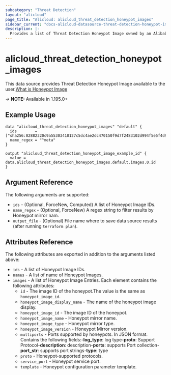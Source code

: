 ```yaml
---
subcategory: "Threat Detection"
layout: "alicloud"
page_title: "Alicloud: alicloud_threat_detection_honeypot_images"
sidebar_current: "docs-alicloud-datasource-threat-detection-honeypot-images"
description: |-
  Provides a list of Threat Detection Honeypot Image owned by an Alibaba Cloud account.
---
```


# alicloud_threat_detection_honeypot_images

This data source provides Threat Detection Honeypot Image available to the user.[What is Honeypot Image](https://www.alibabacloud.com/help/en/security-center/developer-reference/api-sas-2018-12-03-listavailablehoneypot)

-> **NOTE:** Available in 1.195.0+

## Example Usage

```
data "alicloud_threat_detection_honeypot_images" "default" {
  ids        = ["sha256:02882320c9a55303410127c5dc4ae2dc470150f9d7f2483102d994f5e5f4d9df"]
  name_regex = "^meta"
}

output "alicloud_threat_detection_honeypot_image_example_id" {
  value = data.alicloud_threat_detection_honeypot_images.default.images.0.id
}
```

## Argument Reference

The following arguments are supported:
* `ids` - (Optional, ForceNew, Computed) A list of Honeypot Image IDs.
* `name_regex` - (Optional, ForceNew) A regex string to filter results by Honeypot mirror nam.
* `output_file` - (Optional) File name where to save data source results (after running `terraform plan`).


## Attributes Reference

The following attributes are exported in addition to the arguments listed above:
* `ids` - A list of Honeypot Image IDs.
* `names` - A list of name of Honeypot Images.
* `images` - A list of Honeypot Image Entries. Each element contains the following attributes:
    * `id` - The image ID of the honeypot.The value is the same as `honeypot_image_id`.
    * `honeypot_image_display_name` - The name of the honeypot image display.
    * `honeypot_image_id` - The image ID of the honeypot.
    * `honeypot_image_name` - Honeypot mirror name.
    * `honeypot_image_type` - Honeypot mirror type.
    * `honeypot_image_version` - Honeypot Mirror version.
    * `multiports` - Ports supported by honeypots. In JSON format. Contains the following fields:-**log_type**: log type-**proto**: Support Protocol-**description**: description-**ports**: supports Port collection-**port_str**: supports port strings-**type**: type
    * `proto` - Honeypot-supported protocols.
    * `service_port` - Honeypot service port.
    * `template` - Honeypot configuration parameter template.
